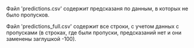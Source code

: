 Файл 'predictions.csv' содержит предсказаня по данным, в которых не было пропусков.

Файл 'predictions_full.csv' содержит все строки, с учетом данных с пропусками (в строках, где были пропуски, предсказаний нет и они заменены заглушкой -100).